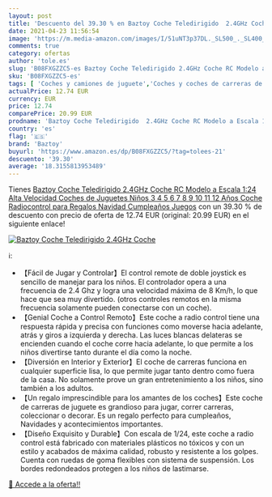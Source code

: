 ```yaml
---
layout: post
title: 'Descuento del 39.30 % en Baztoy Coche Teledirigido  2.4GHz Coche '
date: 2021-04-23 11:56:54
image: 'https://m.media-amazon.com/images/I/51uNT3p37DL._SL500_._SL400_.jpg'
comments: true
category: ofertas
author: 'tole.es'
slug: 'B08FXGZZC5-es Baztoy Coche Teledirigido 2.4GHz Coche RC Modelo a Escala...'
sku: 'B08FXGZZC5-es'
tags: [ 'Coches y camiones de juguete','Coches y coches de carreras de juguete para niños','Juguetes','Juguetes y juegos','Vehículos de juguete para niños','baztoy','navidad', ]
actualPrice: 12.74 EUR
currency: EUR
price: 12.74
comparePrice: 20.99 EUR
prodname: 'Baztoy Coche Teledirigido  2.4GHz Coche RC Modelo a Escala 1:24  Alta Velocidad Coches de Juguetes Niños 3 4 5 6 7 8 9 10 11 12 Años  Coche Radiocontrol para Regalos Navidad Cumpleaños Juegos'
country: 'es'
flag: '🇪🇸'
brand: 'Baztoy'
buyurl: 'https://www.amazon.es/dp/B08FXGZZC5/?tag=tolees-21'
descuento: '39.30'
average: '18.3155813953489'
---
```


Tienes [Baztoy Coche Teledirigido  2.4GHz Coche RC Modelo a Escala 1:24  Alta Velocidad Coches de Juguetes Niños 3 4 5 6 7 8 9 10 11 12 Años  Coche Radiocontrol para Regalos Navidad Cumpleaños Juegos](https://www.amazon.es/dp/B08FXGZZC5/?tag=tolees-21) con un 39.30 % de descuento con precio de oferta de 12.74 EUR (original: 20.99 EUR) en el siguiente enlace!

[![Baztoy Coche Teledirigido  2.4GHz Coche ](https://m.media-amazon.com/images/I/51uNT3p37DL._SL500_._SL400_.jpg)](https://www.amazon.es/dp/B08FXGZZC5/?tag=tolees-21)

ℹ️:

- 【Fácil de Jugar y Controlar】El control remote de doble joystick es sencillo de manejar para los niños. El controlador opera a una frecuencia de 2.4 Ghz y logra una velocidad máxima de 8 Km/h, lo que hace que sea muy divertido. (otros controles remotos en la misma frecuencia solamente pueden conectarse con un coche).
- 【Genial Coche a Control Remoto】Este coche a radio control tiene una respuesta rápida y precisa con funciones como moverse hacia adelante, atrás y giros a izquierda y derecha. Las luces blancas delateras se encienden cuando el coche corre hacia adelante, lo que permite a los niños divertirse tanto durante el día como la noche.
- 【Diversión en Interior y Exterior】El coche de carreras funciona en cualquier superficie lisa, lo que permite jugar tanto dentro como fuera de la casa. No solamente prove un gran entretenimiento a los niños, sino también a los adultos.
- 【Un regalo imprescindible para los amantes de los coches】Este coche de carreras de juguete es grandioso para jugar, correr carreras, coleccionar o decorar. Es un regalo perfecto para cumpleaños, Navidades y acontecimientos importantes.
- 【Diseño Exquisito y Durable】Con escala de 1/24, este coche a radio control está fabricado con materiales plásticos no tóxicos y con un estilo y acabados de máxima calidad, robusto y resistente a los golpes. Cuenta con ruedas de goma flexibles con sistema de suspensión. Los bordes redondeados protegen a los niños de lastimarse.

[🛒 Accede a la oferta!!](https://www.amazon.es/dp/B08FXGZZC5/?tag=tolees-21)
